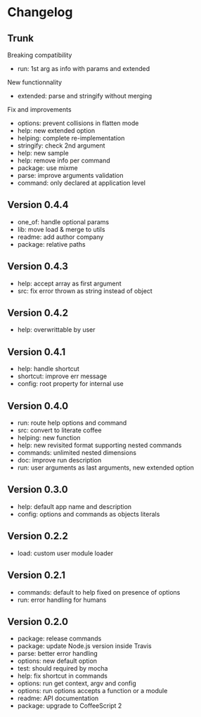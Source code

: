 
# Changelog

## Trunk

Breaking compatibility
* run: 1st arg as info with params and extended

New functionnality
* extended: parse and stringify without merging

Fix and improvements
* options: prevent collisions in flatten mode
* help: new extended option
* helping: complete re-implementation
* stringify: check 2nd argument
* help: new sample
* help: remove info per command
* package: use mixme
* parse: improve arguments validation
* command: only declared at application level

## Version 0.4.4

* one_of: handle optional params
* lib: move load & merge to utils
* readme: add author company
* package: relative paths

## Version 0.4.3

* help: accept array as first argument
* src: fix error thrown as string instead of object

## Version 0.4.2

* help: overwrittable by user

## Version 0.4.1

* help: handle shortcut
* shortcut: improve err message
* config: root property for internal use

## Version 0.4.0

* run: route help options and command
* src: convert to literate coffee
* helping: new function
* help: new revisited format supporting nested commands
* commands: unlimited nested dimensions
* doc: improve run description
* run: user arguments as last arguments, new extended option

## Version 0.3.0

* help: default app name and description
* config: options and commands as objects literals

## Version 0.2.2

* load: custom user module loader

## Version 0.2.1

* commands: default to help fixed on presence of options
* run: error handling for humans

## Version 0.2.0

* package: release commands
* package: update Node.js version inside Travis
* parse: better error handling
* options: new default option
* test: should required by mocha
* help: fix shortcut in commands
* options: run get context, argv and config
* options: run options accepts a function or a module
* readme: API documentation
* package: upgrade to CoffeeScript 2
